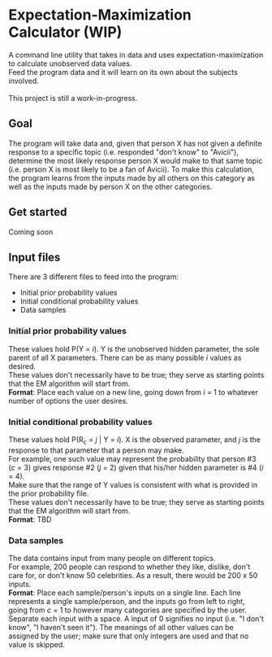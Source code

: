 # Expectation-Maximization Calculator (WIP)

A command line utility that takes in data and uses
expectation-maximization to calculate unobserved
data values.<br/>
Feed the program data and it will learn on its own about the
subjects involved.<br/>
<br/>
This project is still a work-in-progress.

## Goal

The program will take data and, given that person X has not given a
definite response to a specific topic (i.e. responded "don't know"
to "Avicii"), determine the most likely response person X would make
to that same topic (i.e. person X is most likely to be a fan of
Avicii). To make this calculation, the program learns from the inputs
made by all others on this category as well as the inputs made by
person X on the other categories.

## Get started

Coming soon

## Input files

There are 3 different files to feed into the program:<br/>
* Initial prior probability values
* Initial conditional probability values
* Data samples

### Initial prior probability values

These values hold P(Y = *i*). Y is the unobserved hidden parameter,
the sole parent of all X parameters. There can be as many possible
*i* values as desired.<br/>
These values don't necessarily have to be true; they serve as
starting points that the EM algorithm will start from.<br/>
**Format**: Place each value on a new line, going down from *i* = 1
to whatever number of options the user desires.

### Initial conditional probability values

These values hold P(R<sub>c</sub> = *j* \| Y = *i*). X is the
observed parameter, and *j* is the response to that parameter that a
person may make.<br/>
For example, one such value may represent the probability that
person #3 (*c* = 3) gives response #2 (*j* = 2) given that his/her
hidden parameter is #4 (*i* = 4).<br/>
Make sure that the range of Y values is consistent with what is
provided in the prior probability file.<br/>
These values don't necessarily have to be true; they serve as
starting points that the EM algorithm will start from.<br/>
**Format**: TBD

### Data samples

The data contains input from many people on different topics.<br/>
For example, 200 people can respond to whether they like, dislike,
don't care for, or don't know 50 celebrities. As a result, there
would be 200 x 50 inputs.<br/>
**Format**: Place each sample/person's inputs on a single line. Each
line represents a single sample/person, and the inputs go from
left to right, going from *c* = 1 to however many categories are
specified by the user. Separate each input with a space. A input
of 0 signifies no input (i.e. "I don't know", "I haven't seen it").
The meanings of all other values can be assigned by the user; make
sure that only integers are used and that no value is skipped.